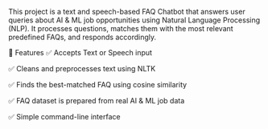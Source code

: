 This project is a text and speech-based FAQ Chatbot that answers user queries about AI & ML job opportunities using Natural Language Processing (NLP).
It processes questions, matches them with the most relevant predefined FAQs, and responds accordingly.


📌 Features
✅ Accepts Text or Speech input

✅ Cleans and preprocesses text using NLTK

✅ Finds the best-matched FAQ using cosine similarity

✅ FAQ dataset is prepared from real AI & ML job data

✅ Simple command-line interface
